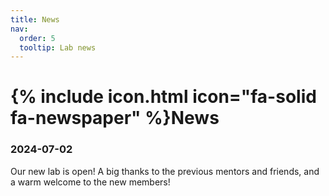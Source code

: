 ```yaml
---
title: News
nav:
  order: 5
  tooltip: Lab news
---
```


# {% include icon.html icon="fa-solid fa-newspaper" %}News

### 2024-07-02

Our new lab is open! A big thanks to the previous mentors and friends, and a warm welcome to the new members!
